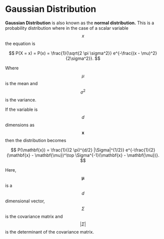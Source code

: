 # Gaussian Distribution

**Gaussian Distribution** is also known as the **normal distribution.** This is a probability distribution where in the case of a scalar variable $$x$$ the equation is

$$
P(X = x) = P(x) = \frac{1}{\sqrt{2 \pi \sigma^2}} e^{-\frac{(x - \mu)^2}{2\sigma^2}}.
$$

Where $$\mu$$ is the mean and $$\sigma^2$$ is the variance.&#x20;

If the variable is $$d$$ dimensions as $$\mathbf{x}$$ then the distribution becomes&#x20;

$$
P(\mathbf{x}) = \frac{1}{(2 \pi)^{d/2} |\Sigma|^{1/2}} e^{-\frac{1}{2} (\mathbf{x} - \mathbf{\mu})^\top \Sigma^{-1}(\mathbf{x} - \mathbf{\mu})}.
$$

Here, $$\mathbf{\mu}$$ is a $$d$$ dimensional vector, $$\Sigma$$ is the covariance matrix and $$|\Sigma|$$ is the determinant of the covariance matrix.&#x20;
